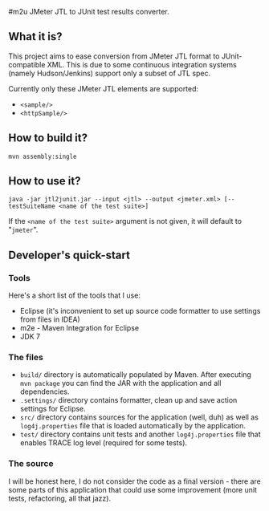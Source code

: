 #m2u 
JMeter JTL to JUnit test results converter.


## What it is?
This project aims to ease conversion from JMeter JTL format to JUnit-compatible XML. This is due to some continuous 
integration systems (namely Hudson/Jenkins) support only a subset of JTL spec.

Currently only these JMeter JTL elements are supported:

* `<sample/>`
* `<httpSample/>`


## How to build it?
    mvn assembly:single


## How to use it?
    java -jar jtl2junit.jar --input <jtl> --output <jmeter.xml> [--testSuiteName <name of the test suite>]

If the `<name of the test suite>` argument is not given, it will default to "`jmeter`".


## Developer's quick-start
### Tools
Here's a short list of the tools that I use:

* Eclipse (it's inconvenient to set up source code formatter to use settings from files in IDEA)
* m2e - Maven Integration for Eclipse
* JDK 7


### The files
* `build/` directory is automatically populated by Maven. After executing `mvn package` you can find the JAR with the application and all dependencies.
* `.settings/` directory contains formatter, clean up and save action settings for Eclipse.
* `src/` directory contains sources for the application (well, duh) as well as `log4j.properties` file that is loaded 
  automatically by the application.
* `test/` directory contains unit tests and another `log4j.properties` file that enables TRACE log level (required for 
  some tests).


### The source
I will be honest here, I do not consider the code as a final version - there are some parts of this application that 
could use some improvement (more unit tests, refactoring, all that jazz).

